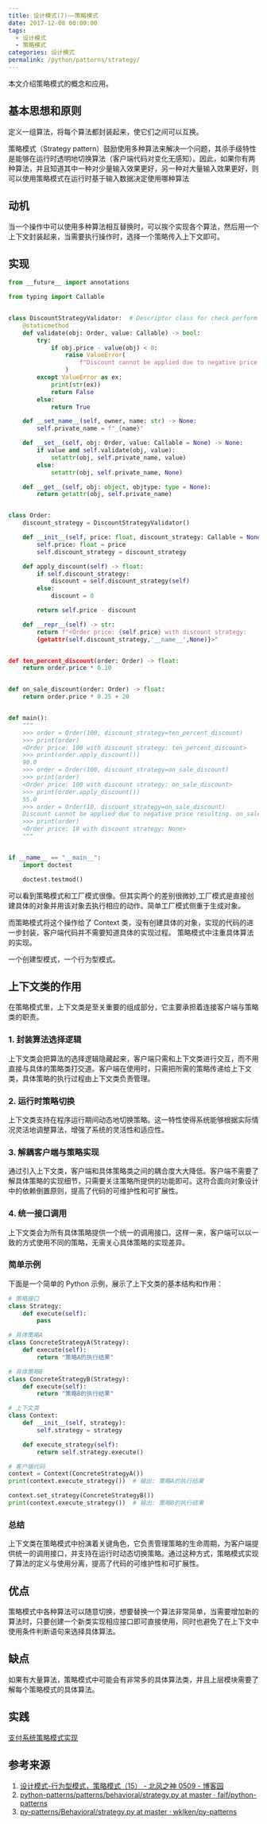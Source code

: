 ```yaml
---
title: 设计模式(7)——策略模式
date: 2017-12-08 00:00:00
tags: 
  - 设计模式
  - 策略模式
categories: 设计模式
permalink: /python/patterns/strategy/
---
```


本文介绍策略模式的概念和应用。

<!--more-->

## 基本思想和原则

定义一组算法，将每个算法都封装起来，使它们之间可以互换。

策略模式（Strategy pattern）鼓励使用多种算法来解决一个问题，其杀手级特性是能够在运行时透明地切换算法（客户端代码对变化无感知）。因此，如果你有两种算法，并且知道其中一种对少量输入效果更好，另一种对大量输入效果更好，则可以使用策略模式在运行时基于输入数据决定使用哪种算法

## 动机

当一个操作中可以使用多种算法相互替换时，可以挨个实现各个算法，然后用一个上下文封装起来，当需要执行操作时，选择一个策略传入上下文即可。

## 实现

```python
from __future__ import annotations

from typing import Callable


class DiscountStrategyValidator:  # Descriptor class for check perform
    @staticmethod
    def validate(obj: Order, value: Callable) -> bool:
        try:
            if obj.price - value(obj) < 0:
                raise ValueError(
                    f"Discount cannot be applied due to negative price resulting. {value.__name__}"
                )
        except ValueError as ex:
            print(str(ex))
            return False
        else:
            return True

    def __set_name__(self, owner, name: str) -> None:
        self.private_name = f"_{name}"

    def __set__(self, obj: Order, value: Callable = None) -> None:
        if value and self.validate(obj, value):
            setattr(obj, self.private_name, value)
        else:
            setattr(obj, self.private_name, None)

    def __get__(self, obj: object, objtype: type = None):
        return getattr(obj, self.private_name)


class Order:
    discount_strategy = DiscountStrategyValidator()

    def __init__(self, price: float, discount_strategy: Callable = None) -> None:
        self.price: float = price
        self.discount_strategy = discount_strategy

    def apply_discount(self) -> float:
        if self.discount_strategy:
            discount = self.discount_strategy(self)
        else:
            discount = 0

        return self.price - discount

    def __repr__(self) -> str:
        return f"<Order price: {self.price} with discount strategy: 
        {getattr(self.discount_strategy,'__name__',None)}>"


def ten_percent_discount(order: Order) -> float:
    return order.price * 0.10


def on_sale_discount(order: Order) -> float:
    return order.price * 0.25 + 20


def main():
    """
    >>> order = Order(100, discount_strategy=ten_percent_discount)
    >>> print(order)
    <Order price: 100 with discount strategy: ten_percent_discount>
    >>> print(order.apply_discount())
    90.0
    >>> order = Order(100, discount_strategy=on_sale_discount)
    >>> print(order)
    <Order price: 100 with discount strategy: on_sale_discount>
    >>> print(order.apply_discount())
    55.0
    >>> order = Order(10, discount_strategy=on_sale_discount)
    Discount cannot be applied due to negative price resulting. on_sale_discount
    >>> print(order)
    <Order price: 10 with discount strategy: None>
    """


if __name__ == "__main__":
    import doctest

    doctest.testmod()
```

可以看到策略模式和工厂模式很像。但其实两个的差别很微妙,工厂模式是直接创建具体的对象并用该对象去执行相应的动作。简单工厂模式侧重于生成对象。

而策略模式将这个操作给了 Context 类，没有创建具体的对象，实现的代码的进一步封装，客户端代码并不需要知道具体的实现过程。 策略模式中注重具体算法的实现。

一个创建型模式，一个行为型模式。

## 上下文类的作用

在策略模式里，上下文类是至关重要的组成部分，它主要承担着连接客户端与策略类的职责。

### 1. 封装算法选择逻辑

上下文类会把算法的选择逻辑隐藏起来，客户端只需和上下文类进行交互，而不用直接与具体的策略类打交道。客户端在使用时，只需把所需的策略传递给上下文类，具体策略的执行过程由上下文类负责管理。

### 2. 运行时策略切换

上下文类支持在程序运行期间动态地切换策略。这一特性使得系统能够根据实际情况灵活地调整算法，增强了系统的灵活性和适应性。

### 3. 解耦客户端与策略实现

通过引入上下文类，客户端和具体策略类之间的耦合度大大降低。客户端不需要了解具体策略的实现细节，只需要关注策略所提供的功能即可。这符合面向对象设计中的依赖倒置原则，提高了代码的可维护性和可扩展性。

### 4. 统一接口调用

上下文类会为所有具体策略提供一个统一的调用接口。这样一来，客户端可以以一致的方式使用不同的策略，无需关心具体策略的实现差异。

### 简单示例

下面是一个简单的 Python 示例，展示了上下文类的基本结构和作用：

```python
# 策略接口
class Strategy:
    def execute(self):
        pass

# 具体策略A
class ConcreteStrategyA(Strategy):
    def execute(self):
        return "策略A的执行结果"

# 具体策略B
class ConcreteStrategyB(Strategy):
    def execute(self):
        return "策略B的执行结果"

# 上下文类
class Context:
    def __init__(self, strategy):
        self.strategy = strategy

    def execute_strategy(self):
        return self.strategy.execute()

# 客户端代码
context = Context(ConcreteStrategyA())
print(context.execute_strategy())  # 输出: 策略A的执行结果

context.set_strategy(ConcreteStrategyB())
print(context.execute_strategy())  # 输出: 策略B的执行结果
```

### 总结

上下文类在策略模式中扮演着关键角色，它负责管理策略的生命周期，为客户端提供统一的调用接口，并支持在运行时动态切换策略。通过这种方式，策略模式实现了算法的定义与使用分离，提高了代码的可维护性和可扩展性。

## 优点

策略模式中各种算法可以随意切换，想要替换一个算法非常简单，当需要增加新的算法时，只要创建一个新类实现相应接口即可直接使用，同时也避免了在上下文中使用条件判断语句来选择具体算法。

## 缺点

如果有大量算法，策略模式中可能会有非常多的具体算法类，并且上层模块需要了解每个策略模式的具体算法。

## 实践

[支付系统策略模式实现](/pages/purchase-strage/)

## 参考来源

1. [设计模式-行为型模式，策略模式（15） - 北风之神 0509 - 博客园](https://www.cnblogs.com/ydf0509/p/8527515.html)
2. [python-patterns/patterns/behavioral/strategy.py at master · faif/python-patterns](https://github.com/faif/python-patterns/blob/master/patterns/behavioral/strategy.py)
3. [py-patterns/Behavioral/strategy.py at master · wklken/py-patterns](https://github.com/wklken/py-patterns/blob/master/Behavioral/strategy.py)
